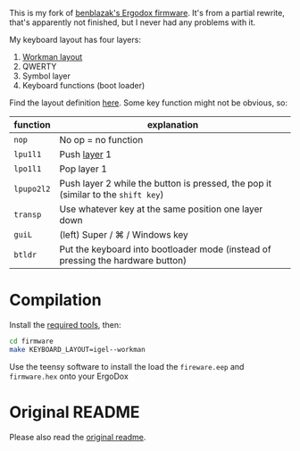 This is my fork of [benblazak's Ergodox firmware](https://github.com/benblazak/ergodox-firmware).
It's from a partial rewrite, that's apparently not finished, but I never had any problems with it.

My keyboard layout has four layers:

1. [Workman layout](http://www.workmanlayout.com/blog/)
2. QWERTY
3. Symbol layer
4. Keyboard functions (boot loader)

Find the layout definition
[here](https://github.com/iGEL/ergodox-firmware/blob/master/firmware/keyboard/ergodox/layout/workman--igel.c#L63-L157).
Some key function might not be obvious, so:

function   | explanation
-----------|------------
`nop`      | No op = no function
`lpu1l1`   | Push [layer](https://github.com/benblazak/ergodox-firmware#about-this-project-more-technical) 1
`lpo1l1`   | Pop layer 1
`lpupo2l2` | Push layer 2 while the button is pressed, the pop it (similar to the `shift key`)
`transp`   | Use whatever key at the same position one layer down
`guiL`     | (left) Super / ⌘ / Windows key
`btldr`    | Put the keyboard into bootloader mode (instead of pressing the hardware button)

# Compilation

Install the [required tools](http://pjrc.com/teensy/gcc.html), then:

```sh
cd firmware
make KEYBOARD_LAYOUT=igel--workman
```

Use the teensy software to install the load the `fireware.eep` and `firmware.hex` onto your ErgoDox

# Original README

Please also read the [original readme](original-readme.md).

